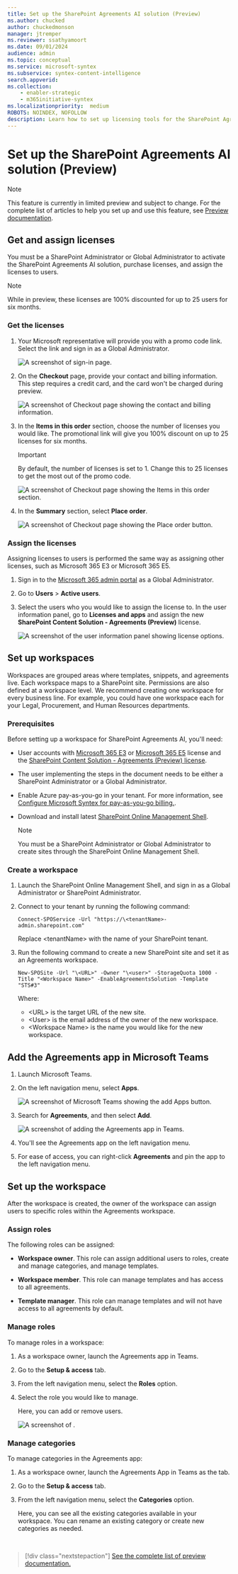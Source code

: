 ```yaml
---
title: Set up the SharePoint Agreements AI solution (Preview)
ms.author: chucked
author: chuckedmonson
manager: jtremper
ms.reviewer: ssathyamoort
ms.date: 09/01/2024
audience: admin
ms.topic: conceptual
ms.service: microsoft-syntex
ms.subservice: syntex-content-intelligence
search.appverid: 
ms.collection: 
    - enabler-strategic
    - m365initiative-syntex
ms.localizationpriority:  medium
ROBOTS: NOINDEX, NOFOLLOW
description: Learn how to set up licensing tools for the SharePoint Agreements AI solution.
---
```


# Set up the SharePoint Agreements AI solution (Preview)

> [!NOTE]
> This feature is currently in limited preview and subject to change. For the complete list of articles to help you set up and use this feature, see [Preview documentation](agreements-overview.md#preview-documentation).

## Get and assign licenses

You must be a SharePoint Administrator or Global Administrator to activate the SharePoint Agreements AI solution, purchase licenses, and assign the licenses to users.

> [!NOTE]
> While in preview, these licenses are 100% discounted for up to 25 users for six months.

### Get the licenses

1. Your Microsoft representative will provide you with a promo code link. Select the link and sign in as a Global Administrator.

   ![A screenshot of sign-in page.](../../media/content-understanding/agreements-sign-in.png)

2. On the **Checkout** page, provide your contact and billing information. This step requires a credit card, and the card won't be charged during preview.

   ![A screenshot of Checkout page showing the contact and billing information.](../../media/content-understanding/agreements-checkout.png)

3. In the **Items in this order** section, choose the number of licenses you would like. The promotional link will give you 100% discount on up to 25 licenses for six months.

    > [!IMPORTANT]
    > By default, the number of licenses is set to 1. Change this to 25 licenses to get the most out of the promo code.

   ![A screenshot of Checkout page showing the Items in this order section.](../../media/content-understanding/agreements-items-in-order.png)

4. In the **Summary** section, select **Place order**.

   ![A screenshot of Checkout page showing the Place order button.](../../media/content-understanding/agreements-place-order.png)

### Assign the licenses

Assigning licenses to users is performed the same way as assigning other licenses, such as Microsoft 365 E3 or Microsoft 365 E5.

1. Sign in to the [Microsoft 365 admin portal](https://admin.microsoft.com/) as a Global Administrator.

2. Go to **Users** > **Active users**.

3. Select the users who you would like to assign the license to. In the user information panel, go to **Licenses and apps** and assign the new **SharePoint Content Solution - Agreements (Preview)** license.

   ![A screenshot of the user information panel showing license options.](../../media/content-understanding/agreements-assign-licenses.png)

## Set up workspaces

Workspaces are grouped areas where templates, snippets, and agreements live. Each workspace maps to a SharePoint site. Permissions are also defined at a workspace level. We recommend creating one workspace for every business line. For example, you could have one workspace each for your Legal, Procurement, and Human Resources departments.

### Prerequisites

Before setting up a workspace for SharePoint Agreements AI, you'll need:  

- User accounts with [Microsoft 365 E3](https://www.microsoft.com/en-us/microsoft-365/enterprise/e3?activetab=pivot:overviewtab) or [Microsoft 365 E5](https://www.microsoft.com/en-us/microsoft-365/enterprise/e5) license and the [SharePoint Content Solution - Agreements (Preview) license](#get-and-assign-licenses).

- The user implementing the steps in the document needs to be either a SharePoint Administrator or a Global Administrator.

- Enable Azure pay-as-you-go in your tenant. For more information, see [Configure Microsoft Syntex for pay-as-you-go billing.](/microsoft-365/syntex/syntex-azure-billing).

- Download and install latest [SharePoint Online Management Shell](https://www.microsoft.com/en-in/download/details.aspx?id=35588).

    > [!NOTE]
    > You must be a SharePoint Administrator or Global Administrator to create sites through the SharePoint Online Management Shell.

### Create a workspace

1. Launch the SharePoint Online Management Shell, and sign in as a Global Administrator or SharePoint Administrator.

2. Connect to your tenant by running the following command:

    `Connect-SPOService -Url "https://\<tenantName>-admin.sharepoint.com"`

    Replace \<tenantName> with the name of your SharePoint tenant.

3. Run the following command to create a new SharePoint site and set it as an Agreements workspace.

    `New-SPOSite -Url "\<URL>" -Owner "\<user>" -StorageQuota 1000 -Title "<Workspace Name>" -EnableAgreementsSolution -Template "STS#3"`

    Where:

    - \<URL> is the target URL of the new site.  
    - \<User> is the email address of the owner of the new workspace.
    - \<Workspace Name> is the name you would like for the new workspace.

## Add the Agreements app in Microsoft Teams

1. Launch Microsoft Teams.

2. On the left navigation menu, select **Apps**.

   ![A screenshot of Microsoft Teams showing the add Apps button.](../../media/content-understanding/agreements-teams-add-apps.png)

3. Search for **Agreements**, and then select **Add**.

   ![A screenshot of adding the Agreements app in Teams.](../../media/content-understanding/agreements-add-agreements-app.png)

4. You'll see the Agreements app on the left navigation menu.

5. For ease of access, you can right-click **Agreements** and pin the app to the left navigation menu.

## Set up the workspace

After the workspace is created, the owner of the workspace can assign users to specific roles within the Agreements workspace.  

### Assign roles

The following roles can be assigned:

- **Workspace owner**. This role can assign additional users to roles, create and manage categories, and manage templates.

- **Workspace member**. This role can manage templates and has access to all agreements.

- **Template manager**. This role can manage templates and will not have access to all agreements by default.

### Manage roles

To manage roles in a workspace:

1. As a workspace owner, launch the Agreements app in Teams.

2. Go to the **Setup & access** tab.

3. From the left navigation menu, select the **Roles** option.

4. Select the role you would like to manage.

    Here, you can add or remove users.

   ![A screenshot of <describe the screenshot>.](../../media/content-understanding/agreements-placeholder.png)

### Manage categories

To manage categories in the Agreements app:

1. As a workspace owner, launch the Agreements App in Teams as the tab.

2. Go to the **Setup & access** tab.

3. From the left navigation menu, select the **Categories** option.

   Here, you can see all the existing categories available in your workspace. You can rename an existing category or create new categories as needed.


<br>

> [!div class="nextstepaction"]
> [See the complete list of preview documentation.](agreements-overview.md#preview-documentation)